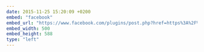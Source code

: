 ```yaml
---
date: 2015-11-25 15:20:09 +0200
embed: "facebook"
embed_url: "https://www.facebook.com/plugins/post.php?href=https%3A%2F%2Fwww.facebook.com%2Fphoto.php%3Ffbid%3D10154845681632524%26set%3Da.495259662523.270639.558382523%26type%3D3&width=500"
embed_width: 500
embed_height: 588
type: "left"
---
```

